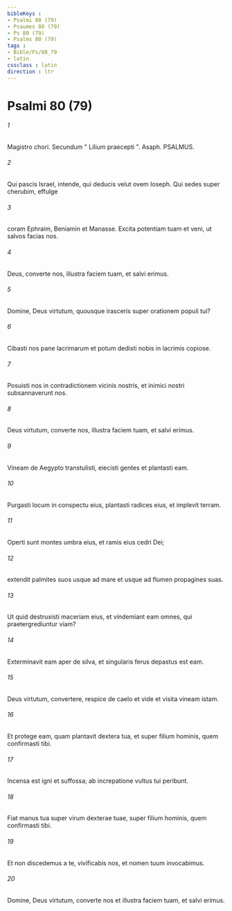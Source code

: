 ```yaml
---
bibleKeys : 
- Psalmi 80 (79)
- Psaumes 80 (79)
- Ps 80 (79)
- Psalms 80 (79)
tags : 
- Bible/Ps/80_79
- latin
cssclass : latin
direction : ltr
---
```


# Psalmi 80 (79)

###### 1
Magistro chori. Secundum " Lilium praecepti ". Asaph. PSALMUS.
###### 2
Qui pascis Israel, intende, qui deducis velut ovem Ioseph. Qui sedes super cherubim, effulge
###### 3
coram Ephraim, Beniamin et Manasse. Excita potentiam tuam et veni, ut salvos facias nos.
###### 4
Deus, converte nos, illustra faciem tuam, et salvi erimus.
###### 5
Domine, Deus virtutum, quousque irasceris super orationem populi tui?
###### 6
Cibasti nos pane lacrimarum et potum dedisti nobis in lacrimis copiose.
###### 7
Posuisti nos in contradictionem vicinis nostris, et inimici nostri subsannaverunt nos.
###### 8
Deus virtutum, converte nos, illustra faciem tuam, et salvi erimus.
###### 9
Vineam de Aegypto transtulisti, eiecisti gentes et plantasti eam.
###### 10
Purgasti locum in conspectu eius, plantasti radices eius, et implevit terram.
###### 11
Operti sunt montes umbra eius, et ramis eius cedri Dei;
###### 12
extendit palmites suos usque ad mare et usque ad flumen propagines suas.
###### 13
Ut quid destruxisti maceriam eius, et vindemiant eam omnes, qui praetergrediuntur viam?
###### 14
Exterminavit eam aper de silva, et singularis ferus depastus est eam.
###### 15
Deus virtutum, convertere, respice de caelo et vide et visita vineam istam.
###### 16
Et protege eam, quam plantavit dextera tua, et super filium hominis, quem confirmasti tibi.
###### 17
Incensa est igni et suffossa; ab increpatione vultus tui peribunt.
###### 18
Fiat manus tua super virum dexterae tuae, super filium hominis, quem confirmasti tibi.
###### 19
Et non discedemus a te, vivificabis nos, et nomen tuum invocabimus.
###### 20
Domine, Deus virtutum, converte nos et illustra faciem tuam, et salvi erimus.
